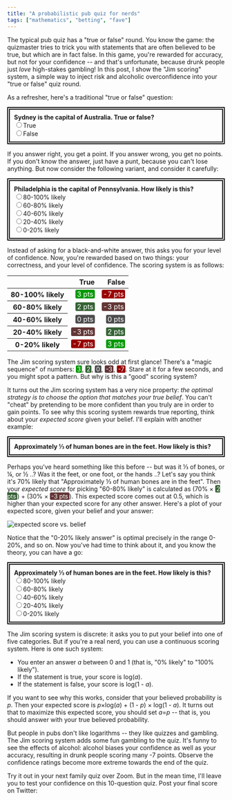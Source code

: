 ```yaml
---
title: "A probabilistic pub quiz for nerds"
tags: ["mathematics", "betting", "fave"]
---
```


The typical pub quiz has a "true or false" round.
You know the game:
the quizmaster tries to trick you
with statements that are often believed to be true,
but which are in fact false.
In this game,
you're rewarded for accuracy, 
but not for your confidence --
and that's unfortunate, because 
drunk people just _love_ high-stakes gambling!
In this post,
I show the "Jim scoring" system,
a simple way to inject risk and alcoholic overconfidence 
into your "true or false" quiz round.

As a refresher,
here's a traditional "true or false" question:

<div class="question-box">
  <div class="question">Sydney is the capital of Australia. True or false?</div>
  <div>
    <div><input type="radio" name="ans_traditional" id="ans_traditional_1" value="true" /><label for="ans_traditional_1">True</label><span class="score score-wrong">Wrong; it's Canberra. 0 pts.</span></div>
    <div><input type="radio" name="ans_traditional" id="ans_traditional_2" value="false" /><label for="ans_traditional_2">False</label><span class="score score-right">Right! 1 pt.</span></div>
  </div>
</div>

If you answer right, you get a point.
If you answer wrong, you get no points.
If you don't know the answer,
just have a punt,
because you can't lose anything.
But now consider the following variant,
and consider it carefully:

<div class="question-box">
  <div class="question">Philadelphia is the capital of Pennsylvania. How likely is this?</div>
  <div>
    <div><input type="radio" name="ans_prob" id="ans_prob_5" value="80-100" /><label for="ans_prob_5">80-100% likely</label><span class="score score-vwrong">It's Harrisburg! -7 pts.</span></div>
    <div><input type="radio" name="ans_prob" id="ans_prob_4" value="60-80" /><label for="ans_prob_4">60-80% likely</label><span class="score score-wrong">It's Harrisburg. -3 pts. </span></div>
    <div><input type="radio" name="ans_prob" id="ans_prob_3" value="40-60" /><label for="ans_prob_3">40-60% likely</label><span class="score score-neutral">It's Harrisburg. 0 pts.</span></div>
    <div><input type="radio" name="ans_prob" id="ans_prob_2" value="2-40" /><label for="ans_prob_2">20-40% likely</label><span class="score score-right">Right. 2 pts.</span></div>
    <div><input type="radio" name="ans_prob" id="ans_prob_1" value="0-20" /><label for="ans_prob_1">0-20% likely</label><span class="score score-vright">Such confidence! 3 pts.</span></div>
  </div>
</div>

Instead of asking for a black-and-white answer,
this asks you for your level of confidence.
Now, you're rewarded based on two things:
your correctness, and your level of confidence.
The scoring system is as follows:

<table class="scoring-table">
  <thead>
    <tr>
      <th></th>
      <th>True</th>
      <th>False</th>
    </tr>
  </thead>
  <tbody>
    <tr>
      <th>80-100% likely</th>
      <td><span class="score score-vright">3 pts</span></td>
      <td><span class="score score-vwrong">-7 pts</span></td>
    </tr>
    <tr>
      <th>60-80% likely</th>
      <td><span class="score score-right">2 pts</span></td>
      <td><span class="score score-wrong">-3 pts</span></td>
    </tr>
    <tr>
      <th>40-60% likely</th>
      <td><span class="score score-neutral">0 pts</span></td>
      <td><span class="score score-neutral">0 pts</span></td>
    </tr>
    <tr>
      <th>20-40% likely</th>
      <td><span class="score score-wrong">-3 pts</span></td>
      <td><span class="score score-right">2 pts</span></td>
    </tr>
    <tr>
      <th>0-20% likely</th>
      <td><span class="score score-vwrong">-7 pts</span></td>
      <td><span class="score score-vright">3 pts</span></td>
    </tr>
  </tbody>
</table>
<style>
  .scoring-table tr > *:nth-child(2) { text-align: right; }
  .scoring-table tr > *:nth-child(3) { text-align: right; }
</style>

The Jim scoring system sure looks odd at first glance!
There's a "magic sequence" of numbers: 
<span class="score score-vright">3</span>, 
<span class="score score-right">2</span>, 
<span class="score score-neutral">0</span>, 
<span class="score score-wrong">-3</span>, 
<span class="score score-vwrong">-7</span>.
Stare at it for a few seconds, and you might spot a pattern.
But why is this a "good" scoring system?

It turns out the Jim scoring system has a very nice property:
_the optimal strategy is to choose the option that matches your true belief_.
You can't "cheat" by pretending to be more confident than you truly are
in order to gain points.
To see why this scoring system rewards true reporting,
think about your _expected score_ given your belief.
I'll explain with another example:

<div class="question-box">
  <div class="question">Approximately ⅓ of human bones are in the feet. How likely is this?</div>
</div>

Perhaps you've heard something like this before --
but was it ⅓ of bones, or ¼, or ½ ..?
Was it the feet, or one foot, or the hands ..?
Let's say you think it's 70% likely that "Approximately ⅓ of human bones are in the feet".
Then your _expected score_ for picking "60-80% likely" is calculated as
(70% × <span class="score score-right">2 pts</span>) + 
(30% × <span class="score score-wrong">-3 pts</span>).
This expected score comes out at 0.5,
which is higher than your expected score for any other answer.
Here's a plot of your expected score, 
given your belief and your answer:

<p><img style="border: 0" src="{% link /assets/2020-04-26/chart.svg %}" alt="expected score vs. belief" /></p>

Notice that the "0-20% likely answer" is optimal 
precisely in the range 0-20%, and so on.
Now you've had time to think about it,
and you know the theory,
you can have a go:

<div class="question-box">
  <div class="question">Approximately ⅓ of human bones are in the feet. How likely is this?</div>
  <div>
    <div><input type="radio" name="ans_prob" id="ans_prob_5" value="80-100" /><label for="ans_prob_5">80-100% likely</label><span class="score score-vwrong">Overconfident!! -7 pts.</span></div>
    <div><input type="radio" name="ans_prob" id="ans_prob_4" value="60-80" /><label for="ans_prob_4">60-80% likely</label><span class="score score-wrong">No, it's false. -3 pts. </span></div>
    <div><input type="radio" name="ans_prob" id="ans_prob_3" value="40-60" /><label for="ans_prob_3">40-60% likely</label><span class="score score-neutral">It's false. 0 pts.</span></div>
    <div><input type="radio" name="ans_prob" id="ans_prob_2" value="2-40" /><label for="ans_prob_2">20-40% likely</label><span class="score score-right">Yep, it's false. 2 pts.</span></div>
    <div><input type="radio" name="ans_prob" id="ans_prob_1" value="0-20" /><label for="ans_prob_1">0-20% likely</label><span class="score score-vright">Such confidence! 3 pts.</span></div>
  </div>
</div>

The Jim scoring system is discrete:
it asks you to put your belief into one of five categories.
But if you're a real nerd,
you can use a continuous scoring system.
Here is one such system:

* You enter an answer _a_ between 0 and 1 (that is, "0% likely" to "100% likely").
* If the statement is true, your score is log(_a_).
* If the statement is false, your score is log(1 - _a_).

If you want to see why this works,
consider that your believed probability is _p_.
Then your expected score is _p_×log(_a_) + (1 - _p_) × log(1 - _a_).
It turns out that to maximize this expected score,
you should set _a_=_p_ --
that is, you should answer with your true believed probability.

But people in pubs don't like logarithms --
they like quizzes and gambling.
The Jim scoring system
adds some fun gambling to the quiz.
It's funny to see the effects of alcohol:
alcohol biases your confidence as well as your accuracy,
resulting in drunk people scoring many -7 points.
Observe the confidence ratings become more extreme towards the end of the quiz.

Try it out in your next family quiz over Zoom.
But in the mean time,
I'll leave you to test your confidence on this 10-question quiz.
Post your final score on Twitter:

<div id="end_quiz">
</div>
<script type="module">
  import { h, Component, render } from 'https://unpkg.com/preact?module';

  const quiz = [
    { question: "An emu cannot fly.", answer: true },
    { question: "Wyoming is on the Canadian border of the USA.", answer: false },
    { question: "Quaker is another name for a Mormon.", answer: false },
    { question: "Silly mid on is a fielding position in cricket.", answer: true },
    { question: "Spartacus was a great Roman general.", answer: false },
    { question: "Edinburgh is further East than Carlisle.", answer: false },
    { question: "Kangaroos are only an inch long at birth.", answer: true },
    { question: "George Washington's body was preserved in a barrel of Whiskey for 32 years.", answer: false },
    { question: "The can-opener was not invented until 45 years after the tin can.", answer: true },
    { question: "President Theodore Roosevelt's son was called Kermit.", answer: true },
  ];

  const scores = {
    true: {0: -7, 20: -3, 40: 0, 60: 2, 80: 3},
    false: {0: 3, 20: 2, 40: 0, 60: -3, 80: -7}
  };
  const labels = {
    true: {0: "Noo!! -7 pts", 20: "No, it's true. -3 pts", 40: "It's true. 0 pts", 60: "Yep, it's true. 2 pts", 80: "Confidence! 3 pts"},
    false: {0: "Confidence! 3 pts", 20: "Yep, it's false. 2 pts", 40: "It's false. 0 pts", 60: "No, it's false. -3 pts", 80: "Noo!! -7 pts"}
  };
  const cssClass = {
    true: {0:'vwrong', 20:'wrong', 40:'neutral', 60:'right', 80:'vright'},
    false: {0:'vright', 20:'right', 40:'neutral', 60:'wrong', 80:'vwrong'}
  };

  class QuizApp extends Component {
    state = {};

    render() {
      return h('div', null, [
        quiz.map((q,i) => h('div', {class: 'question-box'}, [
          h('div', { class: 'question' }, q.question + ' How likely is this?'),
          h('div', null, [80,60,40,20,0].map(p => h('div', null, [
            h('input', { 
              type: 'radio', 
              name: 'q'+i, 
              id: 'q'+i+'_'+p, 
              value: p,
              disabled: this.state.hasOwnProperty('q'+i),
              onInput: () => {
                this.setState({ ['q'+i]: p });
              }
            }, []),
            h('label', { for: 'q'+i+'_'+p }, p+'-'+(p+20)+'% likely'),
            h('span', { class: 'score score-' + cssClass[q.answer][p] }, labels[q.answer][p])
          ])))
        ])),
        h('div', {class: 'final-score'}, [
          "Your score: " + quiz.map((q,i) => scores[q.answer][this.state.hasOwnProperty('q'+i) ? this.state['q'+i] : 40]).reduce(((acc, x) => acc+x), 0)
        ])
      ]);
    }
  }

  render(h(QuizApp, null, []), document.getElementById("end_quiz"));
</script>

<style>
  span.score {
    color: white;
    border-radius: 0.2em;
    padding: 0 0.2em;
  }
  span.score-vwrong  { background-color: hsl(  0,100%,30%); }
  span.score-wrong   { background-color: hsl(  0, 30%,30%); }
  span.score-neutral { background-color: hsl(  0,  0%,30%); }
  span.score-right   { background-color: hsl(120, 30%,30%); }
  span.score-vright  { background-color: hsl(120,100%,30%); }

  .question-box span.score {
    display: none;
    margin-left: 1em;
  }
  input[type=radio]:checked + label + span.score {
    display: inline;
  }

  .final-score {
    text-align: center;
    font-weight: bold;
    font-size: 2em;
    color: blue;
    margin: 2em 0;
  }
  .question-box {
    border: 6px double black;
    margin: 1em auto;
    padding: 0.7em;
    max-width: 40em;
  }
  .question {
    font-weight: bold;
  }
</style>
